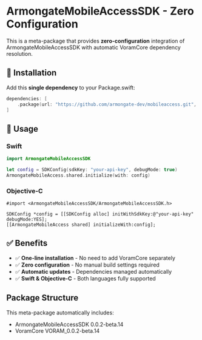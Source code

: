 # ArmongateMobileAccessSDK - Zero Configuration

This is a meta-package that provides **zero-configuration** integration of ArmongateMobileAccessSDK with automatic VoramCore dependency resolution.

## 🚀 Installation

Add this **single dependency** to your Package.swift:

```swift
dependencies: [
    .package(url: "https://github.com/armongate-dev/mobileaccess.git", exact: "0.0.2-beta.14")
]
```

## 📱 Usage

### Swift
```swift
import ArmongateMobileAccessSDK

let config = SDKConfig(sdkKey: "your-api-key", debugMode: true)
ArmongateMobileAccess.shared.initialize(with: config)
```

### Objective-C
```objc
#import <ArmongateMobileAccessSDK/ArmongateMobileAccessSDK.h>

SDKConfig *config = [[SDKConfig alloc] initWithSdkKey:@"your-api-key" debugMode:YES];
[[ArmongateMobileAccess shared] initializeWith:config];
```

## ✅ Benefits
- ✅ **One-line installation** - No need to add VoramCore separately
- ✅ **Zero configuration** - No manual build settings required
- ✅ **Automatic updates** - Dependencies managed automatically
- ✅ **Swift & Objective-C** - Both languages fully supported

## Package Structure
This meta-package automatically includes:
- ArmongateMobileAccessSDK 0.0.2-beta.14
- VoramCore VORAM_0.0.2-beta.14
